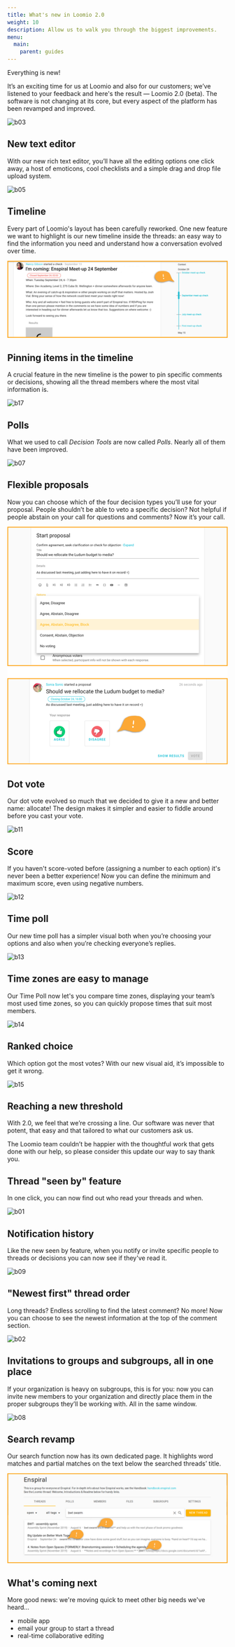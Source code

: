 ```yaml
---
title: What's new in Loomio 2.0
weight: 10
description: Allow us to walk you through the biggest improvements.
menu:
  main:
    parent: guides
---
```


Everything is new!

It’s an exciting time for us at Loomio and also for our customers; we’ve listened to your feedback and here's the result — Loomio 2.0 (beta). The software is not changing at its core, but every aspect of the platform has been revamped and improved.

![b03](https://imgur.com/Yo3LYjK.jpg)

## New text editor

With our new rich text editor, you’ll have all the editing options one click away, a host of emoticons, cool checklists and a simple drag and drop file upload system.

![b05](https://imgur.com/JuMqORL.jpg)

## Timeline

Every part of Loomio's layout has been carefully reworked. One new feature we want to highlight is our new timeline inside the threads: an easy way to find the information you need and understand how a conversation evolved over time.

![b16](new_timeline.png)

## Pinning items in the timeline

A crucial feature in the new timeline is the power to pin specific comments or decisions, showing all the thread members where the most vital information is.

![b17](https://imgur.com/A91plYY.png)

## Polls

What we used to call _Decision Tools_ are now called _Polls_. Nearly all of them have been improved.

![b07](https://imgur.com/3l100CM.jpg)

## Flexible proposals

Now you can choose which of the four decision types you’ll use for your proposal. People shouldn’t be able to veto a specific decision? Not helpful if people abstain on your call for questions and comments? Now it’s your call.

![b10](flexible_proposals1.png)

## Dot vote

Our dot vote evolved so much that we decided to give it a new and better name: allocate! The design makes it simpler and easier to fiddle around before you cast your vote.

![b11](https://imgur.com/uuhJCPr.jpg)

## Score

If you haven't score-voted before (assigning a number to each option) it's never been a better experience! Now you can define the minimum and maximum score, even using negative numbers.

![b12](https://imgur.com/kLXKujG.jpg)

## Time poll

Our new time poll has a simpler visual both when you’re choosing your options and also when you’re checking everyone’s replies.

![b13](https://imgur.com/cmde9LX.jpg)

## Time zones are easy to manage

Our Time Poll now let's you compare time zones, displaying your team’s most used time zones, so you can quickly propose times that suit most members.

![b14](https://imgur.com/M9L6byc.jpg)

## Ranked choice

Which option got the most votes? With our new visual aid, it’s impossible to get it wrong.

![b15](https://imgur.com/4zU6t7Z.jpg)

## Reaching a new threshold

With 2.0, we feel that we’re crossing a line. Our software was never that potent, that easy and that tailored to what our customers ask us.

The Loomio team couldn’t be happier with the thoughtful work that gets done with our help, so please consider this update our way to say thank you.

## Thread "seen by" feature

In one click, you can now find out who read your threads and when.

![b01](https://imgur.com/Ul7nlDE.jpg)


## Notification history

Like the new seen by feature, when you notify or invite specific people to threads or decisions you can now see if they've read it.

![b09](https://imgur.com/cw73W7K.jpg)

## "Newest first" thread order

Long threads? Endless scrolling to find the latest comment? No more! Now you can choose to see the newest information at the top of the comment section.

![b02](https://imgur.com/GObaODT.jpg)

## Invitations to groups and subgroups, all in one place

If your organization is heavy on subgroups, this is for you: now you can invite new members to your organization and directly place them in the proper subgroups they’ll be working with. All in the same window.

![b08](https://imgur.com/HCu4nJY.jpg)

## Search revamp

Our search function now has its own dedicated page. It highlights word matches and partial matches on the text below the searched threads’ title.

![b04](search_revamp.png)

## What's coming next

More good news: we're moving quick to meet other big needs we've heard…

- mobile app
- email your group to start a thread
- real-time collaborative editing
